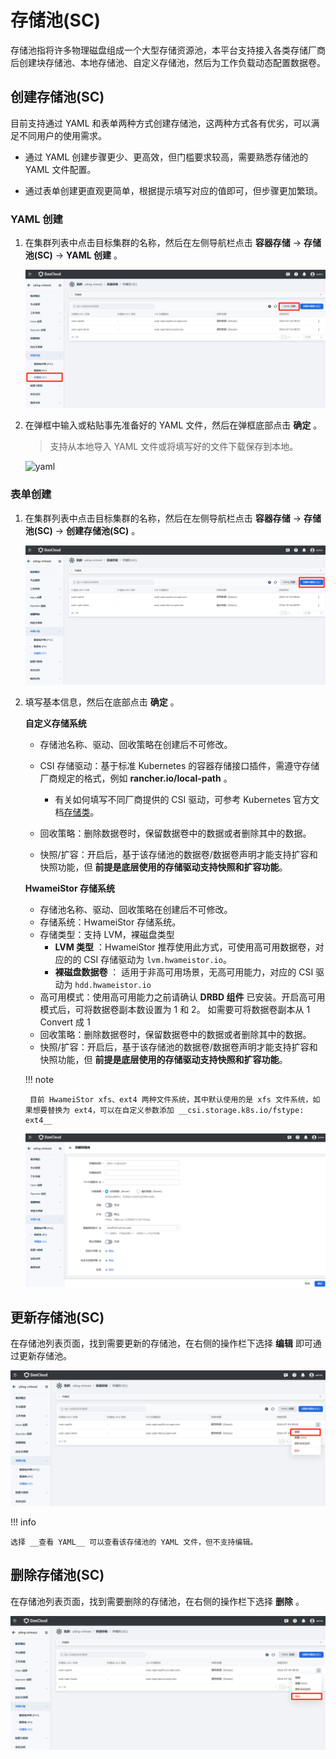 # 存储池(SC)

存储池指将许多物理磁盘组成一个大型存储资源池，本平台支持接入各类存储厂商后创建块存储池、本地存储池、自定义存储池，然后为工作负载动态配置数据卷。

## 创建存储池(SC)

目前支持通过 YAML 和表单两种方式创建存储池，这两种方式各有优劣，可以满足不同用户的使用需求。

- 通过 YAML 创建步骤更少、更高效，但门槛要求较高，需要熟悉存储池的 YAML 文件配置。

- 通过表单创建更直观更简单，根据提示填写对应的值即可，但步骤更加繁琐。

### YAML 创建

1. 在集群列表中点击目标集群的名称，然后在左侧导航栏点击 __容器存储__ -> __存储池(SC)__ -> __YAML 创建__ 。

    ![路径](../images/sc01.png)

2. 在弹框中输入或粘贴事先准备好的 YAML 文件，然后在弹框底部点击 __确定__ 。

    > 支持从本地导入 YAML 文件或将填写好的文件下载保存到本地。

    ![yaml](https://docs.daocloud.io/daocloud-docs-images/docs/kpanda/images/sc02.png)

### 表单创建

1. 在集群列表中点击目标集群的名称，然后在左侧导航栏点击 __容器存储__ -> __存储池(SC)__ -> __创建存储池(SC)__ 。

    ![路径](../images/sc03.png)

2. 填写基本信息，然后在底部点击 __确定__ 。

    **自定义存储系统**

    - 存储池名称、驱动、回收策略在创建后不可修改。
    - CSI 存储驱动：基于标准 Kubernetes 的容器存储接口插件，需遵守存储厂商规定的格式，例如 __rancher.io/local-path__ 。

        - 有关如何填写不同厂商提供的 CSI 驱动，可参考 Kubernetes 官方文档[存储类](https://kubernetes.io/zh-cn/docs/concepts/storage/storage-classes/#provisioner)。
    - 回收策略：删除数据卷时，保留数据卷中的数据或者删除其中的数据。
    - 快照/扩容：开启后，基于该存储池的数据卷/数据卷声明才能支持扩容和快照功能，但 **前提是底层使用的存储驱动支持快照和扩容功能**。

    **HwameiStor 存储系统**

    - 存储池名称、驱动、回收策略在创建后不可修改。
    - 存储系统：HwameiStor 存储系统。
    - 存储类型：支持 LVM，裸磁盘类型
        - __LVM 类型__ ：HwameiStor 推荐使用此方式，可使用高可用数据卷，对应的的 CSI 存储驱动为 `lvm.hwameistor.io`。
        - __裸磁盘数据卷__ ： 适用于非高可用场景，无高可用能力，对应的 CSI 驱动为 `hdd.hwameistor.io`
    - 高可用模式：使用高可用能力之前请确认 __DRBD 组件__ 已安装。开启高可用模式后，可将数据卷副本数设置为 1 和 2。 如需要可将数据卷副本从 1 Convert 成 1
    - 回收策略：删除数据卷时，保留数据卷中的数据或者删除其中的数据。
    - 快照/扩容：开启后，基于该存储池的数据卷/数据卷声明才能支持扩容和快照功能，但 **前提是底层使用的存储驱动支持快照和扩容功能**。

    !!! note

        目前 HwameiStor xfs、ext4 两种文件系统，其中默认使用的是 xfs 文件系统，如果想要替换为 ext4，可以在自定义参数添加 __csi.storage.k8s.io/fstype: ext4__ 

    ![基本信息](../images/sc04.png)

## 更新存储池(SC)

在存储池列表页面，找到需要更新的存储池，在右侧的操作栏下选择 __编辑__ 即可通过更新存储池。

![更新](../images/sc05.png)

!!! info

    选择 __查看 YAML__ 可以查看该存储池的 YAML 文件，但不支持编辑。

## 删除存储池(SC)

在存储池列表页面，找到需要删除的存储池，在右侧的操作栏下选择 __删除__ 。

![删除](../images/sc06.png)
